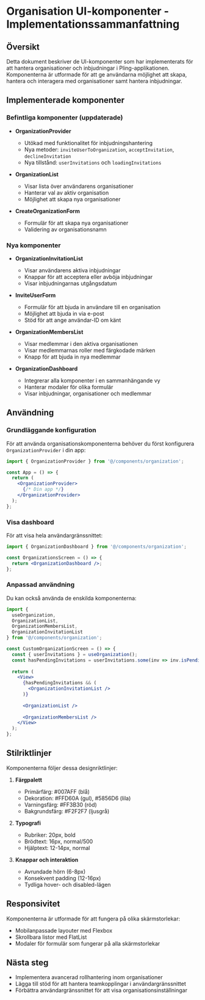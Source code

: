 # Organisation UI-komponenter - Implementationssammanfattning

## Översikt

Detta dokument beskriver de UI-komponenter som har implementerats för att hantera organisationer och inbjudningar i Pling-applikationen. Komponenterna är utformade för att ge användarna möjlighet att skapa, hantera och interagera med organisationer samt hantera inbjudningar.

## Implementerade komponenter

### Befintliga komponenter (uppdaterade)

- **OrganizationProvider**
  - Utökad med funktionalitet för inbjudningshantering
  - Nya metoder: `inviteUserToOrganization`, `acceptInvitation`, `declineInvitation`
  - Nya tillstånd: `userInvitations` och `loadingInvitations`

- **OrganizationList**
  - Visar lista över användarens organisationer
  - Hanterar val av aktiv organisation
  - Möjlighet att skapa nya organisationer

- **CreateOrganizationForm**
  - Formulär för att skapa nya organisationer
  - Validering av organisationsnamn

### Nya komponenter

- **OrganizationInvitationList**
  - Visar användarens aktiva inbjudningar
  - Knappar för att acceptera eller avböja inbjudningar
  - Visar inbjudningarnas utgångsdatum

- **InviteUserForm**
  - Formulär för att bjuda in användare till en organisation
  - Möjlighet att bjuda in via e-post
  - Stöd för att ange användar-ID om känt

- **OrganizationMembersList**
  - Visar medlemmar i den aktiva organisationen
  - Visar medlemmarnas roller med färgkodade märken
  - Knapp för att bjuda in nya medlemmar

- **OrganizationDashboard**
  - Integrerar alla komponenter i en sammanhängande vy
  - Hanterar modaler för olika formulär
  - Visar inbjudningar, organisationer och medlemmar

## Användning

### Grundläggande konfiguration

För att använda organisationskomponenterna behöver du först konfigurera `OrganizationProvider` i din app:

```jsx
import { OrganizationProvider } from '@/components/organization';

const App = () => {
  return (
    <OrganizationProvider>
      {/* Din app */}
    </OrganizationProvider>
  );
};
```

### Visa dashboard

För att visa hela användargränssnittet:

```jsx
import { OrganizationDashboard } from '@/components/organization';

const OrganizationsScreen = () => {
  return <OrganizationDashboard />;
};
```

### Anpassad användning

Du kan också använda de enskilda komponenterna:

```jsx
import { 
  useOrganization, 
  OrganizationList, 
  OrganizationMembersList,
  OrganizationInvitationList 
} from '@/components/organization';

const CustomOrganizationScreen = () => {
  const { userInvitations } = useOrganization();
  const hasPendingInvitations = userInvitations.some(inv => inv.isPending());
  
  return (
    <View>
      {hasPendingInvitations && (
        <OrganizationInvitationList />
      )}
      
      <OrganizationList />
      
      <OrganizationMembersList />
    </View>
  );
};
```

## Stilriktlinjer

Komponenterna följer dessa designriktlinjer:

1. **Färgpalett**
   - Primärfärg: #007AFF (blå)
   - Dekoration: #FFD60A (gul), #5856D6 (lila)
   - Varningsfärg: #FF3B30 (röd)
   - Bakgrundsfärg: #F2F2F7 (ljusgrå)

2. **Typografi**
   - Rubriker: 20px, bold
   - Brödtext: 16px, normal/500
   - Hjälptext: 12-14px, normal

3. **Knappar och interaktion**
   - Avrundade hörn (6-8px)
   - Konsekvent padding (12-16px)
   - Tydliga hover- och disabled-lägen

## Responsivitet

Komponenterna är utformade för att fungera på olika skärmstorlekar:

- Mobilanpassade layouter med Flexbox
- Skrollbara listor med FlatList
- Modaler för formulär som fungerar på alla skärmstorlekar

## Nästa steg

- Implementera avancerad rollhantering inom organisationer
- Lägga till stöd för att hantera teamkopplingar i användargränssnittet
- Förbättra användargränssnittet för att visa organisationsinställningar 